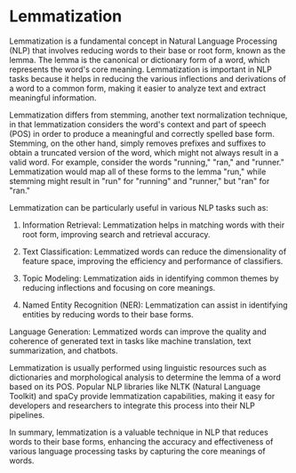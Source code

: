 # Lemmatization

Lemmatization is a fundamental concept in Natural Language Processing (NLP) that involves reducing words to their base or root form, known as the lemma. The lemma is the canonical or dictionary form of a word, 
which represents the word's core meaning. Lemmatization is important in NLP tasks because it helps in reducing the various inflections and derivations of a word to a common form, making it easier to analyze text 
and extract meaningful information.

Lemmatization differs from stemming, another text normalization technique, in that lemmatization considers the word's context and part of speech (POS) in order to produce a meaningful and correctly spelled base form. 
Stemming, on the other hand, simply removes prefixes and suffixes to obtain a truncated version of the word, which might not always result in a valid word.
For example, consider the words "running," "ran," and "runner." Lemmatization would map all of these forms to the lemma "run," while stemming might result in "run" for "running" and "runner," but "ran" for "ran."

Lemmatization can be particularly useful in various NLP tasks such as:
1. Information Retrieval: Lemmatization helps in matching words with their root form, improving search and retrieval accuracy.

2. Text Classification: Lemmatized words can reduce the dimensionality of feature space, improving the efficiency and performance of classifiers.

3. Topic Modeling: Lemmatization aids in identifying common themes by reducing inflections and focusing on core meanings.

4. Named Entity Recognition (NER): Lemmatization can assist in identifying entities by reducing words to their base forms.

Language Generation: Lemmatized words can improve the quality and coherence of generated text in tasks like machine translation, text summarization, and chatbots.

Lemmatization is usually performed using linguistic resources such as dictionaries and morphological analysis to determine the lemma of a word based on its POS. Popular NLP libraries like NLTK 
(Natural Language Toolkit) and spaCy provide lemmatization capabilities, making it easy for developers and researchers to integrate this process into their NLP pipelines.

In summary, lemmatization is a valuable technique in NLP that reduces words to their base forms, enhancing the accuracy and effectiveness of various language processing tasks by capturing the core meanings of words.

